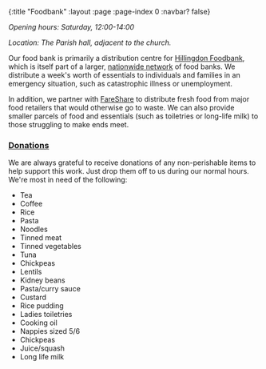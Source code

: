 {:title "Foodbank"
 :layout :page
 :page-index 0
 :navbar? false}

*Opening hours: Saturday, 12:00-14:00*

*Location: The Parish hall, adjacent to the church.*

Our food bank is primarily a distribution centre for [Hillingdon Foodbank](https://hillingdon.foodbank.org.uk/), which is itself part of a larger, [nationwide network](https://www.trusselltrust.org/) of food banks. We distribute a week's worth of essentials to individuals and families in an emergency situation, such as catastrophic illness or unemployment.

In addition, we partner with [FareShare](https://fareshare.org.uk/) to distribute fresh food from major food retailers that would otherwise go to waste. We can also provide smaller parcels of food and essentials (such as toiletries or long-life milk) to those struggling to make ends meet.

### [Donations](#donations)

We are always grateful to receive donations of any non-perishable items to help support this work. Just drop them off to us during our normal hours. We're most in need of the following:

 * Tea
 * Coffee
 * Rice
 * Pasta
 * Noodles
 * Tinned meat
 * Tinned vegetables
 * Tuna
 * Chickpeas
 * Lentils
 * Kidney beans
 * Pasta/curry sauce
 * Custard
 * Rice pudding
 * Ladies toiletries
 * Cooking oil
 * Nappies sized 5/6
 * Chickpeas
 * Juice/squash
 * Long life milk
